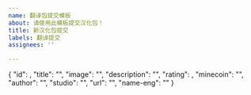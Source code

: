 ```yaml
---
name: 翻译包提交模板
about: 请使用此模板提交汉化包！
title: 新汉化包提交
labels: 翻译提交
assignees: ''

---
```


{
        "id": , 
        "title": "", 
        "image": "", 
        "description": "", 
        "rating": , 
        "minecoin": "",
        "author": "",
        "studio": "",
        "url": "",
        "name-eng": ""
}
